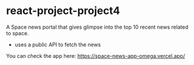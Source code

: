 # react-project-project4
A Space news portal that gives glimpse into the top 10 recent news related to space.
- uses a public API to fetch the news

You can check the app here:
https://space-news-app-omega.vercel.app/
